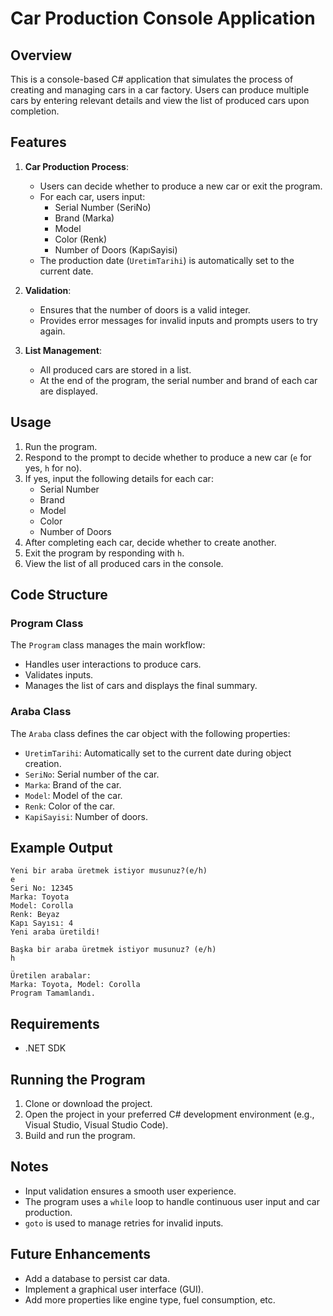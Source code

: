 # Car Production Console Application

## Overview
This is a console-based C# application that simulates the process of creating and managing cars in a car factory. Users can produce multiple cars by entering relevant details and view the list of produced cars upon completion.

## Features
1. **Car Production Process**:
   - Users can decide whether to produce a new car or exit the program.
   - For each car, users input:
     - Serial Number (SeriNo)
     - Brand (Marka)
     - Model
     - Color (Renk)
     - Number of Doors (KapıSayisi)
   - The production date (`UretimTarihi`) is automatically set to the current date.

2. **Validation**:
   - Ensures that the number of doors is a valid integer.
   - Provides error messages for invalid inputs and prompts users to try again.

3. **List Management**:
   - All produced cars are stored in a list.
   - At the end of the program, the serial number and brand of each car are displayed.

## Usage
1. Run the program.
2. Respond to the prompt to decide whether to produce a new car (`e` for yes, `h` for no).
3. If yes, input the following details for each car:
   - Serial Number
   - Brand
   - Model
   - Color
   - Number of Doors
4. After completing each car, decide whether to create another.
5. Exit the program by responding with `h`.
6. View the list of all produced cars in the console.

## Code Structure
### Program Class
The `Program` class manages the main workflow:
- Handles user interactions to produce cars.
- Validates inputs.
- Manages the list of cars and displays the final summary.

### Araba Class
The `Araba` class defines the car object with the following properties:
- `UretimTarihi`: Automatically set to the current date during object creation.
- `SeriNo`: Serial number of the car.
- `Marka`: Brand of the car.
- `Model`: Model of the car.
- `Renk`: Color of the car.
- `KapiSayisi`: Number of doors.

## Example Output
```
Yeni bir araba üretmek istiyor musunuz?(e/h)
e
Seri No: 12345
Marka: Toyota
Model: Corolla
Renk: Beyaz
Kapı Sayısı: 4
Yeni araba üretildi!

Başka bir araba üretmek istiyor musunuz? (e/h)
h

Üretilen arabalar:
Marka: Toyota, Model: Corolla
Program Tamamlandı.
```

## Requirements
- .NET SDK

## Running the Program
1. Clone or download the project.
2. Open the project in your preferred C# development environment (e.g., Visual Studio, Visual Studio Code).
3. Build and run the program.

## Notes
- Input validation ensures a smooth user experience.
- The program uses a `while` loop to handle continuous user input and car production.
- `goto` is used to manage retries for invalid inputs.

## Future Enhancements
- Add a database to persist car data.
- Implement a graphical user interface (GUI).
- Add more properties like engine type, fuel consumption, etc.
